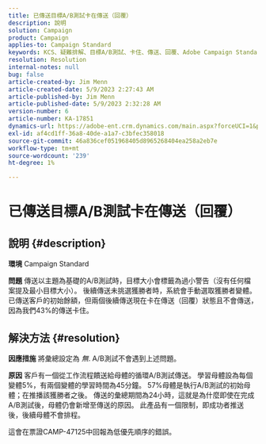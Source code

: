 ```yaml
---
title: 已傳送目標A/B測試卡在傳送（回覆）
description: 說明
solution: Campaign
product: Campaign
applies-to: Campaign Standard
keywords: KCS、疑難排解、目標A/B測試、卡住、傳送、回覆、Adobe Campaign Standard、ACS
resolution: Resolution
internal-notes: null
bug: false
article-created-by: Jim Menn
article-created-date: 5/9/2023 2:27:43 AM
article-published-by: Jim Menn
article-published-date: 5/9/2023 2:32:28 AM
version-number: 6
article-number: KA-17851
dynamics-url: https://adobe-ent.crm.dynamics.com/main.aspx?forceUCI=1&pagetype=entityrecord&etn=knowledgearticle&id=b483a80e-11ee-ed11-8849-6045bd006c82
exl-id: af4cd1ff-36a8-40de-a1a7-c3bfec358018
source-git-commit: 46a836cef051968405d8965268404ea258a2eb7e
workflow-type: tm+mt
source-wordcount: '239'
ht-degree: 1%

---
```


# 已傳送目標A/B測試卡在傳送（回覆）

## 說明 {#description}


<b>環境</b>
Campaign Standard

<b>問題</b>
傳送以主題為基礎的A/B測試時，目標大小會標籤為過小警告（沒有任何檔案提及最小目標大小）。
後續傳送未挑選獲勝者時，系統會手動選取獲勝者變體。
已傳送客戶的初始餘額，但兩個後續傳送現在卡在傳送（回覆）狀態且不會傳送，因為我們43%的傳送卡住。


## 解決方法 {#resolution}


<b>因應措施</b>
將彙總設定為 *無*.
A/B測試不會遇到上述問題。

<b>原因</b>
客戶有一個從工作流程饋送給母體的循環A/B測試傳送。
學習母體設為每個變體5%，有兩個變體的學習時間為45分鐘。
57%母體是執行A/B測試的初始母體；在推播該獲勝者之後。
傳送的彙總期間為24小時，這就是為什麼即使在完成A/B測試後，母體仍會新增至傳送的原因。
此產品有一個限制，即成功者推送後，後續母體不會排程。

這會在票證CAMP-47125中回報為低優先順序的錯誤。
